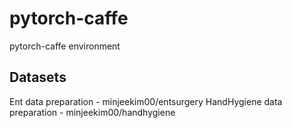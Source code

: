 # pytorch-caffe
 pytorch-caffe environment



## Datasets
Ent data preparation - minjeekim00/entsurgery
HandHygiene data preparation - minjeekim00/handhygiene
